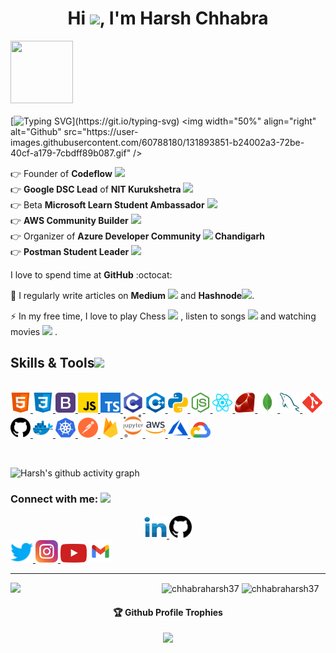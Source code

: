 <h4 align="center"> 
  
<h1 align="center">Hi <img src="https://github.com/TheDudeThatCode/TheDudeThatCode/blob/master/Assets/Hi.gif" width="29px"/>, I'm Harsh Chhabra </h1>
 
 
<img src="https://github.com/raghavk16/raghavk16/blob/master/octo.gif" width="100px" height="100px"></img> <br><br>
[![Typing SVG](http://readme-typing-svg.herokuapp.com?color=F71E11&lines=Just+a+codderrr%2C+love+to+do+DevREL...)](https://git.io/typing-svg)
  <img width="50%" align="right" alt="Github" src="https://user-images.githubusercontent.com/60788180/131893851-b24002a3-72be-40cf-a179-7cbdff89b087.gif" />
 
👉 Founder of <strong>Codeflow</strong> <img src="https://user-images.githubusercontent.com/60788180/135982169-6fbbb793-2ebb-4b25-acb1-34e047cbdbe1.png" height="20vh"> <br>
👉 <strong>Google DSC Lead</strong> of <strong>NIT Kurukshetra</strong>  <img src="https://user-images.githubusercontent.com/60788180/135982677-52d33c96-f4e6-41f2-8a24-94f1209ea9ab.png" height="20vh"> <br>
👉 Beta <strong>Microsoft Learn Student Ambassador</strong>  <img src="https://user-images.githubusercontent.com/60788180/135982420-8c5089bc-dbb6-4ec6-b153-83480a5d16df.png" height="20vh"> <br>
👉 <strong>AWS Community Builder</strong>  <img src="https://user-images.githubusercontent.com/60788180/130677864-6ddb2ead-aa48-473e-ba37-16d30bf180dc.jpg" height="20vh"> <br>
👉 Organizer of <strong>Azure Developer Community <img src="https://user-images.githubusercontent.com/60788180/134799779-419078d6-22e8-42d2-9495-af874d5418e8.png" height="20vh"> Chandigarh</strong><br>
👉 <strong>Postman Student Leader</strong> <img src="https://user-images.githubusercontent.com/60788180/135982544-db6af1e5-e6a1-40f3-b65f-412d522b3e9c.png" height="20vh"> 

I love to spend time at <strong>GitHub</strong> :octocat:

📝 I regularly write articles on <strong>Medium</strong>  <img src="https://user-images.githubusercontent.com/60788180/135983391-b2d912f0-33f0-4171-a443-39ae4b4377fe.png" height="20vh"> 
 and <strong>Hashnode</strong><img src="https://user-images.githubusercontent.com/60788180/136014628-53c729ab-afd6-4a74-a77b-5264552d6346.png" height="20vh">.

⚡ In my free time, I love to play Chess  <img src="https://user-images.githubusercontent.com/60788180/135985361-906ee48f-7fc7-497a-b7c1-919eb18a0fbe.png" height="20vh"> 
, listen to songs  <img src="https://user-images.githubusercontent.com/60788180/135985541-d572f662-f333-4013-9c19-e3352bedc9eb.png" height="20vh"> and watching movies <img src="https://user-images.githubusercontent.com/60788180/135986076-f848297d-d004-4b6e-955d-377e619758be.png" height="20vh"> 
. </h4><br>

<p><h2> Skills & Tools<img src = "https://media2.giphy.com/media/QssGEmpkyEOhBCb7e1/giphy.gif?cid=ecf05e47a0n3gi1bfqntqmob8g9aid1oyj2wr3ds3mg700bl&rid=giphy.gif" width = 32px> </h2><br>
<a href= https://github.com/chhabraharsh37?tab=repositories&q=&type=&language=html&sort= > <img width ='32px' src ='html.svg'> </a>
<a href= https://github.com/chhabraharsh37?tab=repositories&q=&type=&language=css&sort= > <img width ='32px' src ='css.svg'> </a>
<a href= https://github.com/chhabraharsh37?tab=repositories&q=&type=&language=bootstrap&sort= > <img width ='32px' src ='bootstrap.svg'> </a>
<a href= https://github.com/chhabraharsh37?tab=repositories&q=&type=&language=javascript&sort= > <img width ='32px' src ='javascript.svg'> </a>
<a href= https://github.com/chhabraharsh37?tab=repositories&q=&type=&language=typescript&sort= > <img width ='32px' src ='typescript.svg'> </a>
<a href= https://github.com/chhabraharsh37?tab=repositories&q=&type=&language=c&sort= > <img width ='32px' src ='c.svg'> </a>
<a href= https://github.com/chhabraharsh37?tab=repositories&q=&type=&language=cpp&sort= > <img width ='32px' src ='cpp.svg'> </a>
<a href= https://github.com/chhabraharsh37?tab=repositories&q=&type=&language=python&sort= > <img width ='32px' src ='python.svg'> </a>
<a href= https://github.com/chhabraharsh37?tab=repositories&q=&type=&language=nodejs&sort= > <img width ='32px' src ='nodejs.svg'> </a>
<a href= https://github.com/chhabraharsh37?tab=repositories&q=&type=&language=reactjs&sort= > <img width ='32px' src ='reactjs.svg'> </a>
<a href= https://github.com/chhabraharsh37?tab=repositories&q=&type=&language=ruby&sort= > <img width ='32px' src ='ruby.svg'> </a>
<a href= "https://www.mongodb.com"/> <img width ='32px' src ='mongodb.svg'> </a>
<a href= "https://www.mysql.com/"> <img width ='32px' src ='mysql.svg'> </a>
<a href= "https://git-scm.com/"> <img width ='32px' src ='git.svg'> </a>
<a href= "https://github.com/chhabraharsh37"> <img width ='32px' src ='github.svg'> </a>
<a href= "https://www.docker.com"> <img width ='32px' src ='docker.svg'> </a>
<a href= "https://kubernetes.io"> <img width ='32px' src ='kubernetes.svg'> </a>
<a href= "https://www.postman.com/chhabraharsh37"> <img width ='32px' src ='postman.svg'> </a>
<a href= "https://firebase.google.com/"> <img width ='32px' src ='firebase.svg'> </a>
<a href= https://github.com/chhabraharsh37?tab=repositories&q=&type=&language=jupyternotebook&sort= > <img width ='32px' src ='jupyter.svg'> </a>
<a href= "https://aws.amazon.com"> <img width ='32px' src ='aws.svg'> </a>
<a href= "https://azure.microsoft.com"> <img width ='32px' src ='azure.svg'> </a>
<a href= "https://cloud.google.com"> <img width ='32px' src ='googlecloud.svg'> </a></p>

<br>


![Harsh's github activity graph](https://activity-graph.herokuapp.com/graph?username=chhabraharsh37&theme=dracula)

<h3 align="left">Connect with me: <img src='https://raw.githubusercontent.com/ShahriarShafin/ShahriarShafin/main/Assets/handshake.gif' width="100px"></h3>
<p align="left">
<div class="footer" id="top3">
  <center> 
   <a href="https://www.linkedin.com/in/harshchhabra" class="pics"><img src="linkedin.svg" height="36vh">  </a>
   <a href="https://github.com/chhabraharsh37" class="pics"> <img src="github.svg" height="36vh"></center></a>
    <a href="https://www.twitter.com/chhabraharsh37" class="pics"><img src="twitter.svg" height="36vh">  </a>
    <a href="https://www.instagram.com/chhabraharsh37" class="pics"><img src="instagram.svg" height="36vh">  </a>
   <a href="https://www.youtube.com/c/Codefloworg" class="pics"><img src="youtube.svg" height="30vh"></a>
     <a href="https://mail.google.com/mail/?view=cm&fs=1&tf=1&to=chhabraharsh37@gmail.com" class="pics"><img src="gmail.svg" height="36vh"></a>
  
  </div>
</p>

<hr/>
<img align="left" width="48%" src='https://github-readme-stats.vercel.app/api?username=chhabraharsh37&show_icons=true&theme=radical&count_private=true'/>
</p>
<img align="center" width="48%" src="https://github-readme-streak-stats.herokuapp.com/?user=chhabraharsh37&count_private=true&theme=radical" alt="chhabraharsh37" />
 <img align="center" width="40%" src="https://github-readme-stats.vercel.app/api/top-langs/?username=chhabraharsh37&count_private=true&theme=radical&layout=compact" alt="chhabraharsh37" />
 
 
<p align="center"> 
 
 

<div align="center">
  <h4>🏆 Github Profile Trophies</h4>
  <a href="https://github.com/ryo-ma/github-profile-trophy">
   <img src="https://github-profile-trophy.vercel.app/?username=chhabraharsh37&theme=monokai&row=1&no-frame=true&no-bg=true/">
  </a>
</div>

